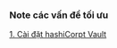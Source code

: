 ### Note các vấn đề tối ưu 

[1. Cài đặt hashiCorpt Vault ](https://github.com/anphn/Note-deploy/blob/master/java-app-kubernetes.md)
